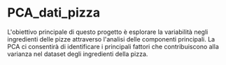 # PCA_dati_pizza
L'obiettivo principale di questo progetto è esplorare la variabilità negli ingredienti delle pizze attraverso l'analisi delle componenti principali. La PCA ci consentirà di identificare i principali fattori che contribuiscono alla varianza nel dataset degli ingredienti della pizza.

